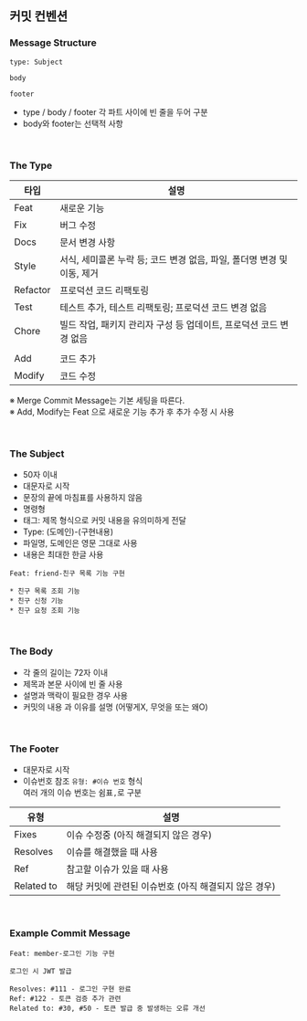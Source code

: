 ## 커밋 컨벤션

### Message Structure

```
type: Subject

body

footer
```

* type  / body / footer 각 파트 사이에 빈 줄을 두어 구분
* body와 footer는 선택적 사항

<br>

### The Type

| 타입 | 설명 |
| --- | --- |
| Feat | 새로운 기능 |
| Fix | 버그 수정 |
| Docs | 문서 변경 사항 |
| Style | 서식, 세미콜론 누락 등; 코드 변경 없음, 파일, 폴더명 변경 및 이동, 제거 |
| Refactor | 프로덕션 코드 리팩토링 |
| Test | 테스트 추가, 테스트 리팩토링; 프로덕션 코드 변경 없음 |
| Chore | 빌드 작업, 패키지 관리자 구성 등 업데이트, 프로덕션 코드 변경 없음 |
| | |
| Add | 코드 추가 |
| Modify | 코드 수정 |

※ Merge Commit Message는 기본 세팅을 따른다.  
※ Add, Modify는 Feat 으로 새로운 기능 추가 후 추가 수정 시 사용

<br>

### The Subject

* 50자 이내
* 대문자로 시작
* 문장의 끝에 마침표를 사용하지 않음
* 명령형
* 태그: 제목 형식으로 커밋 내용을 유의미하게 전달
* Type:  (도메인)-(구현내용)
* 파일명, 도메인은 영문 그대로 사용
* 내용은 최대한 한글 사용

```
Feat: friend-친구 목록 기능 구현

* 친구 목록 조회 기능
* 친구 신청 기능
* 친구 요청 조회 기능

```
<br>

### The Body
* 각 줄의 길이는 72자 이내
* 제목과 본문 사이에 빈 줄 사용
* 설명과 맥락이 필요한 경우 사용
* 커밋의 내용 과 이유를 설명 (어떻게X, 무엇을 또는 왜O)

<br>

### The Footer
* 대문자로 시작
* 이슈번호 참조
  `유형: #이슈 번호` 형식  
  여러 개의 이슈 번호는 쉼표`,`로 구분
  
| 유형 | 설명 |
| --- | --- |
| Fixes | 이슈 수정중 (아직 해결되지 않은 경우) |
| Resolves | 이슈를 해결했을 때 사용 |
| Ref | 참고할 이슈가 있을 때 사용 |
| Related to | 해당 커밋에 관련된 이슈번호 (아직 해결되지 않은 경우) |

<br>

### Example Commit Message

```
Feat: member-로그인 기능 구현

로그인 시 JWT 발급

Resolves: #111 - 로그인 구현 완료
Ref: #122 - 토큰 검증 추가 관련
Related to: #30, #50 - 토큰 발급 중 발생하는 오류 개선
```
